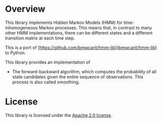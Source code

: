 # Overview

This library implements Hidden Markov Models (HMM) for time-inhomogeneous Markov processes.
This means that, in contrast to many other HMM implementations, there can be different
states and a different transition matrix at each time step.

This is a port of [https://github.com/bmwcarit/hmm-lib](bmwcarit/hmm-lib) to Python.

This library provides an implementation of
* The forward-backward algorithm, which computes the probability of all state candidates given
the entire sequence of observations. This process is also called smoothing.

# License

This library is licensed under the
[Apache 2.0 license](http://www.apache.org/licenses/LICENSE-2.0.html).

